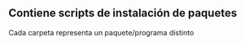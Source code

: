 ## Contiene scripts de instalación de paquetes ##

Cada carpeta representa un paquete/programa distinto

